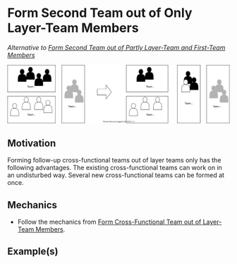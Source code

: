 # Form Second Team out of Only Layer-Team Members

*Alternative to [Form Second Team out of Partly Layer-Team and First-Team Members](form-second-team-out-of-partly-layer-team-and-first-team-members)*

![](../../images/domain-driven-refactorings/socio-technical/second-team-from-layer-teams-only.drawio.svg)

## Motivation

Forming follow-up cross-functional teams out of layer teams only has the following advantages.
The existing cross-functional teams can work on in an undisturbed way.
Several new cross-functional teams can be formed at once.

## Mechanics

- Follow the mechanics from [Form Cross-Functional Team out of Layer-Team Members](form-cross-functional-team-out-of-layer-team-members).

## Example(s)
